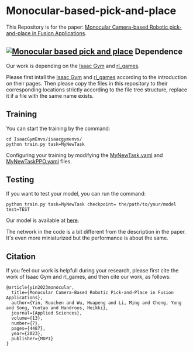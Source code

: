 # Monocular-based-pick-and-place

This Repository is for the paper: [Monocular Camera-based Robotic pick-and-place in Fusion Applications](https://www.mdpi.com/2076-3417/13/7/4487).

[![Monocular based pick and place](https://res.cloudinary.com/marcomontalbano/image/upload/v1681377973/video_to_markdown/images/youtube--z-LApEu1-hw-c05b58ac6eb4c4700831b2b3070cd403.jpg)](https://www.youtube.com/watch?v=z-LApEu1-hw "Monocular based pick and place")
Dependence
----------------------------------------
Our work is depending on the [Isaac Gym](https://github.com/NVIDIA-Omniverse/IsaacGymEnvs) and [rl_games](https://github.com/Denys88/rl_games).

Please first intall the [Isaac Gym](https://github.com/NVIDIA-Omniverse/IsaacGymEnvs) and [rl_games](https://github.com/Denys88/rl_games) according to the introduction on their pages.
Then please copy the files in this repository to their corresponding locations strictly according to the file tree structure, replace it if a file with the same name exists. 


Training
----------------------------------------
You can start the training by the command:
```
cd IsaacGymEnvs/isaacgymenvs/
python train.py task=MyNewTask
```
Configuring your training by modifying the [MyNewTask.yaml](https://github.com/rolandying/Monocular-based-pick-and-place/blob/main/IsaacGymEnvs/isaacgymenvs/cfg/task/MyNewTask.yaml) and [MyNewTaskPPO.yaml](https://github.com/rolandying/Monocular-based-pick-and-place/blob/main/IsaacGymEnvs/isaacgymenvs/cfg/train/MyNewTaskPPO.yaml) files.


Testing
----------------------------------------
If you want to test your model, you can run the command:
```
python train.py task=MyNewTask checkpoint= the/path/to/your/model  test=TEST
```
Our model is available at [here](https://drive.google.com/file/d/1Q-O0sXF6U3BgdKJfr-EaYa_moP4s5QHz/view?usp=sharing).

The network in the code is a bit different from the description in the paper. It's even more miniaturized but the performance is about the same. 


Citation
--------------------------------------
If you feel our work is helpfull during your research, please first cite the work of Isaac Gym and rl_games, and then cite our work, as follows:
```
@article{yin2023monocular,
  title={Monocular Camera-Based Robotic Pick-and-Place in Fusion Applications},
  author={Yin, Ruochen and Wu, Huapeng and Li, Ming and Cheng, Yong and Song, Yuntao and Handroos, Heikki},
  journal={Applied Sciences},
  volume={13},
  number={7},
  pages={4487},
  year={2023},
  publisher={MDPI}
}
```
